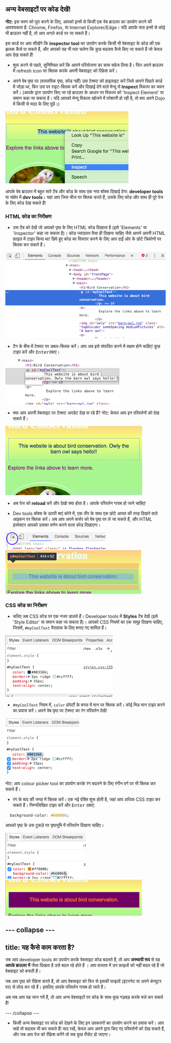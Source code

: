 ## अन्य वेबसाइटों पर कोड देखें!

**नोट:** इस चरण को पूरा करने के लिए, आपको इनमें से किसी एक वेब ब्राउज़र का उपयोग करने की आवश्यकता है: Chrome, Firefox, या Internet Explorer/Edge। यदि आपके पास इनमें से कोई भी ब्राउज़र नहीं है, तो आप अगले कार्ड पर जा सकते हैं।

इस कार्ड पर आप सीखेंगे कि **inspector tool** का उपयोग करके किसी भी वेबसाइट के कोड की एक झलक कैसे पा सकते हैं, और आपको यह भी पता चलेगा कि कुछ बदलाव कैसे किए जा सकते हैं जो केवल आप देख सकते हैं!

+ शुरू करने से पहले, सुनिश्चित करें कि आपने परियोजना का काम सहेज लिया है। फिर अपने ब्राउज़र में refresh icon पर क्लिक करके अपनी वेबसाइट को रिफ्रेश करें।

+ अपने वेब पृष्ठ पर (वास्तविक पृष्ठ, कोड नहीं) उस टेक्स्ट को हाइलाइट करें जिसे आपने पिछले कार्ड में जोड़ा था, फिर उस पर राइट-क्लिक करें और दिखाई देने वाले मेन्यू से **Inspect** विकल्प का चयन करें। (आपके द्वारा उपयोग किए जा रहे ब्राउज़र के आधार पर विकल्प को 'Inspect Element' या समान कहा जा सकता है। यदि आपको मेन्यू विकल्प खोजने में परेशानी हो रही है, तो बस अपने Dojo में किसी से मदद के लिए पूछें।)

![हाइलाइट किए गए टेक्स्ट पर Inspect विकल्प का चयन करना](images/highlightTextAndInspect.png)

आपके वेब ब्राउज़र में बहुत सारे टैब और कोड के साथ एक नया बॉक्स दिखाई देगा: **developer tools** या संक्षेप में **dev tools**। यहां आप जिस चीज पर क्लिक करते हैं, उसके लिए कोड और साथ ही पूरे पेज के लिए कोड देख सकते हैं!

### HTML कोड का निरीक्षण

+ उस टैब को देखें जो आपको पृष्ठ के लिए HTML कोड दिखाता है (इसे 'Elements' या 'Inspector' कहा जा सकता है)। कोड ज्यादातर वैसा ही दिखना चाहिए जैसे आपने अपनी HTML फ़ाइल में टाइप किया था! छिपे हुए कोड का विस्तार करने के लिए आप दाईं ओर के छोटे त्रिकोणों पर क्लिक कर सकते हैं।

![एक टेक्स्ट एलीमेंट दिखाने वाला निरीक्षक](images/inspectTextHtml.png)

+ टैग के बीच में टेक्स्ट पर डबल-क्लिक करें। आप अब इसे संपादित करने में सक्षम होने चाहिए! कुछ टाइप करें और <kbd>Enter</kbd>दबाएं।

![Inspector tool का उपयोग करके टेक्स्ट का संपादन](images/inspectEditHtmlText.png)

+ क्या आप अपनी वेबसाइट पर टेक्स्ट अपडेट देख पा रहे हैं? नोट: केवल आप इन परिवर्तनों को देख सकते हैं।

![संपादित टेक्स्ट के साथ वेबसाइट](images/inspectEditHtmlTextResult.png)

+ अब पेज को **reload** करें और देखो क्या होता है। आपके परिवर्तन गायब हो जाने चाहिए!

+ Dev tools बॉक्स के ऊपरी बाएं कोने में, एक तीर के साथ एक छोटे आयत की तरह दिखने वाले आइकन पर क्लिक करें। अब आप अपने कर्सर को वेब पृष्ठ पर ले जा सकते हैं, और HTML इंस्पेक्टर आपको उसका वर्णन करने वाला कोड दिखाएगा।

![एलीमेंट्स को चुनने करने के लिए आइकन](images/inspectorSelectIcon.png) 
![किसी एलीमेंट का चयन करना](images/inspectorSelectElement.png)

### CSS कोड का निरीक्षण

+  चलिए अब CSS कोड पर एक नजर डालते हैं। Developer tools में **Styles** टैब देखें (इसे 'Style Editor' या समान कहा जा सकता है)। आपको CSS नियमों का एक समूह दिखना चाहिए, जिसमें, `#myCoolText` पैराग्राफ के लिए बनाए गए शामिल हैं।

![किसी एलीमेंट के लिए CSS कोड देखना](images/inspectCssBlock.png)

+ `#myCoolText` नियम में, `color` प्रॉपर्टी के बगल में मान पर क्लिक करें। कोई भिन्न मान टाइप करने का प्रयास करें। अपने वेब पृष्ठ पर टेक्स्ट का रंग परिवर्तन देखें!

![CSS इंस्पेक्टर का उपयोग करके टेक्स्ट रंग का संपादन](images/inspectEditCssColor.png)

नोट: आप colour picker tool का उपयोग करके रंग बदलने के लिए रंगीन वर्ग पर भी क्लिक कर सकते हैं।

+ रंग के बाद की जगह में क्लिक करें। एक नई पंक्ति शुरू होती है, जहां आप अधिक CSS टाइप कर सकते हैं। निम्नलिखित टाइप करें और <kbd>Enter</kbd> दबाएं:

```css
  background-color: #660066;
```

आपको पृष्ठ के उस टुकड़े पर पृष्ठभूमि में परिवर्तन दिखना चाहिए।

![बैकग्राउंड कलर प्रॉपर्टी को जोड़ना](images/inspectorEditingBgCol.png)
![नई पृष्ठभूमि का रंग](images/inspectorEditBgResult.png)

--- collapse ---
---
title: यह कैसे काम करता है?
---

जब आप developer tools का उपयोग करके वेबसाइट कोड बदलते हैं, तो आप **अस्थायी रूप** से यह **आपके ब्राउज़र में** जैसा दिखता है उसे बदल रहे होते हैं । आप वास्तव में उन फ़ाइलों को नहीं बदल रहे हैं जो वेबसाइट को बनाती हैं।

जब आप पृष्ठ को रीफ्रेश करते हैं, तो आप वेबसाइट को फिर से इसकी फाइलों (इंटरनेट या अपने कंप्यूटर पर) से लोड कर रहे हैं। इसलिए आपके परिवर्तन गायब हो जाते हैं।

अब जब आप यह जान गयें हैं, तो आप अन्य वेबसाइटों पर कोड के साथ कुछ गड़बड़ करके मज़े कर सकते हैं!

--- /collapse ---

+ किसी अन्य वेबसाइट पर कोड को देखने के लिए इन उपकरणों का उपयोग करने का प्रयास करें। आप चाहें तो बदलाव भी कर सकते हैं! याद रखें, केवल आप अपने द्वारा किए गए परिवर्तनों को देख सकते हैं, और जब आप पेज को रीफ्रेश करेंगे तो सब कुछ रीसेट हो जाएगा।
